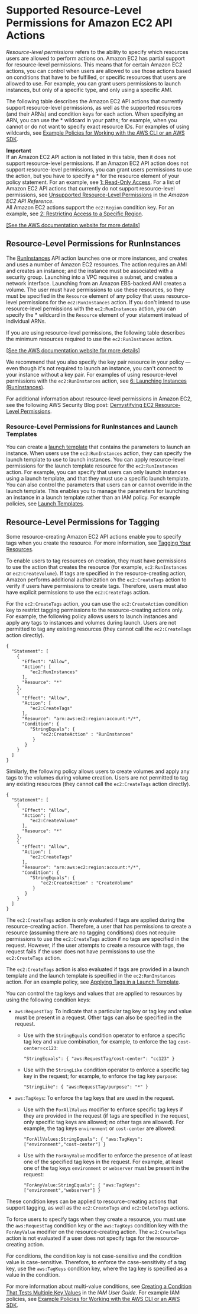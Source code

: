 # Supported Resource\-Level Permissions for Amazon EC2 API Actions<a name="ec2-supported-iam-actions-resources"></a>

*Resource\-level permissions* refers to the ability to specify which resources users are allowed to perform actions on\. Amazon EC2 has partial support for resource\-level permissions\. This means that for certain Amazon EC2 actions, you can control when users are allowed to use those actions based on conditions that have to be fulfilled, or specific resources that users are allowed to use\. For example, you can grant users permissions to launch instances, but only of a specific type, and only using a specific AMI\.

The following table describes the Amazon EC2 API actions that currently support resource\-level permissions, as well as the supported resources \(and their ARNs\) and condition keys for each action\. When specifying an ARN, you can use the \* wildcard in your paths; for example, when you cannot or do not want to specify exact resource IDs\. For examples of using wildcards, see [Example Policies for Working with the AWS CLI or an AWS SDK](ExamplePolicies_EC2.md)\.

**Important**  
If an Amazon EC2 API action is not listed in this table, then it does not support resource\-level permissions\. If an Amazon EC2 API action does not support resource\-level permissions, you can grant users permissions to use the action, but you have to specify a \* for the resource element of your policy statement\. For an example, see [1: Read\-Only Access](ExamplePolicies_EC2.md#iam-example-read-only)\. For a list of Amazon EC2 API actions that currently do not support resource\-level permissions, see [Unsupported Resource\-Level Permissions](https://docs.aws.amazon.com/AWSEC2/latest/APIReference/ec2-api-permissions.html#ec2-api-unsupported-resource-permissions) in the *Amazon EC2 API Reference*\.   
All Amazon EC2 actions support the `ec2:Region` condition key\. For an example, see [2: Restricting Access to a Specific Region](ExamplePolicies_EC2.md#iam-example-region)\.

[\[See the AWS documentation website for more details\]](http://docs.aws.amazon.com/AWSEC2/latest/UserGuide/ec2-supported-iam-actions-resources.html)

## Resource\-Level Permissions for RunInstances<a name="supported-iam-actions-runinstances"></a>

The [RunInstances](https://docs.aws.amazon.com/AWSEC2/latest/APIReference/ApiReference-query-RunInstances.html) API action launches one or more instances, and creates and uses a number of Amazon EC2 resources\. The action requires an AMI and creates an instance; and the instance must be associated with a security group\. Launching into a VPC requires a subnet, and creates a network interface\. Launching from an Amazon EBS\-backed AMI creates a volume\. The user must have permissions to use these resources, so they must be specified in the `Resource` element of any policy that uses resource\-level permissions for the `ec2:RunInstances` action\. If you don't intend to use resource\-level permissions with the `ec2:RunInstances` action, you can specify the \* wildcard in the `Resource` element of your statement instead of individual ARNs\.

If you are using resource\-level permissions, the following table describes the minimum resources required to use the `ec2:RunInstances` action\. 

[\[See the AWS documentation website for more details\]](http://docs.aws.amazon.com/AWSEC2/latest/UserGuide/ec2-supported-iam-actions-resources.html)

We recommend that you also specify the key pair resource in your policy — even though it's not required to launch an instance, you can't connect to your instance without a key pair\. For examples of using resource\-level permissions with the `ec2:RunInstances` action, see [6: Launching Instances \(RunInstances\)](ExamplePolicies_EC2.md#iam-example-runinstances)\.

For additional information about resource\-level permissions in Amazon EC2, see the following AWS Security Blog post: [Demystifying EC2 Resource\-Level Permissions](https://aws.amazon.com/blogs/security/demystifying-ec2-resource-level-permissions/)\.

### Resource\-Level Permissions for RunInstances and Launch Templates<a name="supported-iam-actions-runinstances-launch-templates"></a>

You can create a [launch template](ec2-launch-templates.md) that contains the parameters to launch an instance\. When users use the `ec2:RunInstances` action, they can specify the launch template to use to launch instances\. You can apply resource\-level permissions for the launch template resource for the `ec2:RunInstances` action\. For example, you can specify that users can only launch instances using a launch template, and that they must use a specific launch template\. You can also control the parameters that users can or cannot override in the launch template\. This enables you to manage the parameters for launching an instance in a launch template rather than an IAM policy\. For example policies, see [Launch Templates](ExamplePolicies_EC2.md#iam-example-runinstances-launch-templates)\.

## Resource\-Level Permissions for Tagging<a name="supported-iam-actions-tagging"></a>

Some resource\-creating Amazon EC2 API actions enable you to specify tags when you create the resource\. For more information, see [Tagging Your Resources](Using_Tags.md#tag-resources)\.

To enable users to tag resources on creation, they must have permissions to use the action that creates the resource \(for example, `ec2:RunInstances` or `ec2:CreateVolume`\)\. If tags are specified in the resource\-creating action, Amazon performs additional authorization on the `ec2:CreateTags` action to verify if users have permissions to create tags\. Therefore, users must also have explicit permissions to use the `ec2:CreateTags` action\. 

For the `ec2:CreateTags` action, you can use the `ec2:CreateAction` condition key to restrict tagging permissions to the resource\-creating actions only\. For example, the following policy allows users to launch instances and apply any tags to instances and volumes during launch\. Users are not permitted to tag any existing resources \(they cannot call the `ec2:CreateTags` action directly\)\.

```
{
  "Statement": [
    {
      "Effect": "Allow",
      "Action": [
         "ec2:RunInstances"
      ],
      "Resource": "*"
    },
    {
      "Effect": "Allow",
      "Action": [
         "ec2:CreateTags"
      ],
      "Resource": "arn:aws:ec2:region:account:*/*",
      "Condition": {
         "StringEquals": {
             "ec2:CreateAction" : "RunInstances"
          }
       }
    }
  ]
}
```

Similarly, the following policy allows users to create volumes and apply any tags to the volumes during volume creation\. Users are not permitted to tag any existing resources \(they cannot call the `ec2:CreateTags` action directly\)\.

```
{
  "Statement": [
    {
      "Effect": "Allow",
      "Action": [
         "ec2:CreateVolume"
      ],
      "Resource": "*"
    },
    {
      "Effect": "Allow",
      "Action": [
         "ec2:CreateTags"
      ],
      "Resource": "arn:aws:ec2:region:account:*/*",
      "Condition": {
         "StringEquals": {
             "ec2:CreateAction" : "CreateVolume"
          }
       }
    }
  ]
}
```

The `ec2:CreateTags` action is only evaluated if tags are applied during the resource\-creating action\. Therefore, a user that has permissions to create a resource \(assuming there are no tagging conditions\) does not require permissions to use the `ec2:CreateTags` action if no tags are specified in the request\. However, if the user attempts to create a resource with tags, the request fails if the user does not have permissions to use the `ec2:CreateTags` action\.

The `ec2:CreateTags` action is also evaluated if tags are provided in a launch template and the launch template is specified in the `ec2:RunInstances` action\. For an example policy, see [Applying Tags in a Launch Template](ExamplePolicies_EC2.md#iam-example-tags-launch-template)\.

You can control the tag keys and values that are applied to resources by using the following condition keys:
+ `aws:RequestTag`: To indicate that a particular tag key or tag key and value must be present in a request\. Other tags can also be specified in the request\.
  + Use with the `StringEquals` condition operator to enforce a specific tag key and value combination, for example, to enforce the tag `cost-center`=`cc123`:

    ```
    "StringEquals": { "aws:RequestTag/cost-center": "cc123" }
    ```
  + Use with the `StringLike` condition operator to enforce a specific tag key in the request; for example, to enforce the tag key `purpose`:

    ```
    "StringLike": { "aws:RequestTag/purpose": "*" }
    ```
+ `aws:TagKeys`: To enforce the tag keys that are used in the request\.
  + Use with the `ForAllValues` modifier to enforce specific tag keys if they are provided in the request \(if tags are specified in the request, only specific tag keys are allowed; no other tags are allowed\)\. For example, the tag keys `environment` or `cost-center` are allowed:

    ```
    "ForAllValues:StringEquals": { "aws:TagKeys": ["environment","cost-center"] }
    ```
  + Use with the `ForAnyValue` modifier to enforce the presence of at least one of the specified tag keys in the request\. For example, at least one of the tag keys `environment` or `webserver` must be present in the request:

    ```
    "ForAnyValue:StringEquals": { "aws:TagKeys": ["environment","webserver"] }
    ```

These condition keys can be applied to resource\-creating actions that support tagging, as well as the `ec2:CreateTags` and `ec2:DeleteTags` actions\. 

To force users to specify tags when they create a resource, you must use the `aws:RequestTag` condition key or the `aws:TagKeys` condition key with the `ForAnyValue` modifier on the resource\-creating action\. The `ec2:CreateTags` action is not evaluated if a user does not specify tags for the resource\-creating action\.

For conditions, the condition key is not case\-sensitive and the condition value is case\-sensitive\. Therefore, to enforce the case\-sensitivity of a tag key, use the `aws:TagKeys` condition key, where the tag key is specified as a value in the condition\.

For more information about multi\-value conditions, see [Creating a Condition That Tests Multiple Key Values](https://docs.aws.amazon.com/IAM/latest/UserGuide/reference_policies_multi-value-conditions.html) in the *IAM User Guide*\. For example IAM policies, see [Example Policies for Working with the AWS CLI or an AWS SDK](ExamplePolicies_EC2.md)\.